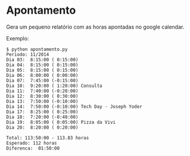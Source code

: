 Apontamento
===========

Gera um pequeno relatório com as horas apontadas no google calendar.

Exemplo:

    $ python apontamento.py
    Periodo: 11/2014
    Dia 03:  8:15:00 ( 0:15:00)
    Dia 04:  8:15:00 ( 0:15:00)
    Dia 05:  8:15:00 ( 0:15:00)
    Dia 06:  8:00:00 ( 0:00:00)
    Dia 07:  7:45:00 (-0:15:00)
    Dia 10:  9:20:00 ( 1:20:00) Consulta
    Dia 11:  7:40:00 (-0:20:00)
    Dia 12:  8:30:00 ( 0:30:00)
    Dia 13:  7:50:00 (-0:10:00)
    Dia 14:  7:50:00 (-0:10:00) Tech Day - Joseph Yoder
    Dia 17:  8:25:00 ( 0:25:00)
    Dia 18:  7:20:00 (-0:40:00)
    Dia 19:  8:05:00 ( 0:05:00) Pizza da Vivi
    Dia 20:  8:20:00 ( 0:20:00)
    
    Total: 113:50:00 - 113.83 horas
    Esperado: 112 horas
    Diferenca:  01:50:00

